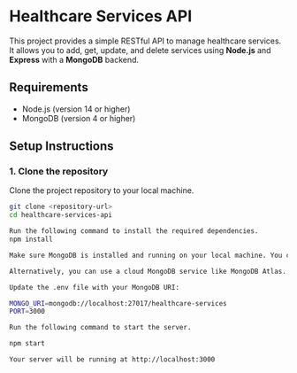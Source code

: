 # Healthcare Services API

This project provides a simple RESTful API to manage healthcare services. It allows you to add, get, update, and delete services using **Node.js** and **Express** with a **MongoDB** backend.

## Requirements

- Node.js (version 14 or higher)
- MongoDB (version 4 or higher)

## Setup Instructions

### 1. Clone the repository
Clone the project repository to your local machine.

```bash
git clone <repository-url>
cd healthcare-services-api

Run the following command to install the required dependencies.
npm install

Make sure MongoDB is installed and running on your local machine. You can download it from MongoDB official website.

Alternatively, you can use a cloud MongoDB service like MongoDB Atlas.

Update the .env file with your MongoDB URI:

MONGO_URI=mongodb://localhost:27017/healthcare-services
PORT=3000

Run the following command to start the server.

npm start

Your server will be running at http://localhost:3000